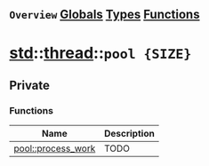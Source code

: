 ## `Overview` [Globals](./globals.md) [Types](./types.md) [Functions](./functions.md)
# [std](./../../std.md)::[thread](./../thread.md)::`pool {SIZE}`
## Private
### Functions
|Name|Description|
|----|-----------|
|[pool::process_work](#todo)|TODO|
